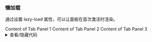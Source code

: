 ### 懒加载

通过设置 <yc-tag>lazy-load</yc-tag> 属性，可以让面板在首次激活时渲染。

<div class="cell-demo vp-raw">
  <yc-tabs
    default-active-key="2"
    lazy-load>
    <yc-tab-pane
      path="1"
      title="Tab 1">
      Content of Tab Panel 1
    </yc-tab-pane>
    <yc-tab-pane
      path="2"
      title="Tab 2">
      Content of Tab Panel 2
    </yc-tab-pane>
    <yc-tab-pane
      path="3"
      title="Tab 3">
      Content of Tab Panel 3
    </yc-tab-pane>
  </yc-tabs>
</div>

<details>
<summary>查看/隐藏代码</summary>

```vue
<template>
  <yc-tabs
    default-active-key="2"
    lazy-load>
    <yc-tab-pane
      path="1"
      title="Tab 1">
      Content of Tab Panel 1
    </yc-tab-pane>
    <yc-tab-pane
      path="2"
      title="Tab 2">
      Content of Tab Panel 2
    </yc-tab-pane>
    <yc-tab-pane
      path="3"
      title="Tab 3">
      Content of Tab Panel 3
    </yc-tab-pane>
  </yc-tabs>
</template>
```

</details>
